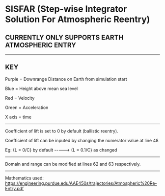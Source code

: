 # SISFAR (Step-wise Integrator Solution For Atmospheric Reentry)

CURRENTLY ONLY SUPPORTS EARTH ATMOSPHERIC ENTRY
-
-----------------------------------------------------------------------------------
KEY
-
Purple = Downrange Distance on Earth from simulation start

Blue = Height above mean sea level

Red = Velocity

Green = Acceleration

X axis = time

-----------------------------------------------------------------------------------

Coefficient of lift is set to 0 by default (ballistic reentry).

Coefficient of lift can be inputed by changing the numerator value at line 48

Eg:
{L = 0/C} by default -----> {L = 0.1/C} as changed

-----------------------------------------------------------------------------------

Domain and range can be modified at lines 62 and 63 respectively.

-----------------------------------------------------------------------------------
Mathematics used:
https://engineering.purdue.edu/AAE450s/trajectories/Atmospheric%20Re-Entry.pdf
